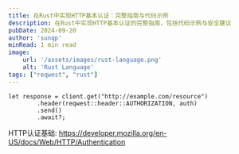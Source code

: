 ```yaml
---
title: 在Rust中实现HTTP基本认证：完整指南与代码示例
description: 在Rust中实现HTTP基本认证的完整指南，包括代码示例与安全建议
pubDate: 2024-09-20
author: 'sunqp'
minRead: 1 min read
image:
    url: '/assets/images/rust-language.png'
    alt: 'Rust Language'
tags: ["reqwest", "rust"]
---
```


```
let response = client.get("http://example.com/resource")
        .header(reqwest::header::AUTHORIZATION, auth)
        .send()
        .await?;

```

HTTP认证基础: https://developer.mozilla.org/en-US/docs/Web/HTTP/Authentication
